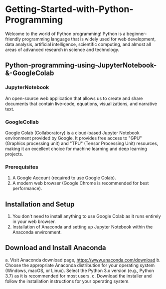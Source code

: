 # Getting-Started-with-Python-Programming
Welcome to the world of Python programming! Python is a beginner-friendly programming language that is widely used for web development, data analysis, artificial intelligence, scientific computing, and almost all areas of advanced research in science and technology.


## Python-programming-using-JupyterNotebook-&-GoogleColab

### JupyterNotebook
An open-source web application that allows us to create and share documents that contain live-code, equations, visualizations, and narrative text. 

### GoogleCollab
Google Colab (Collaboratory) is a cloud-based Jupyter Notebook environment provided by Google. It provides free access to "GPU" (Graphics processing unit) and "TPU" (Tensor Processing Unit) resources, making it an excellent choice for machine learning and deep learning projects.

### Prerequisites
1.  A Google Account (required to use Google Colab).
2.  A modern web browser (Google Chrome is recommended for best performance).

## Installation and Setup
1.  You don't need to install anything to use Google Colab as it runs entirely in your web browser.
2.  Installation of Anaconda and setting up Jupyter Notebook within the Anaconda environment.
   ## Download and Install Anaconda
   a.  Visit Anaconda download page, https://www.anaconda.com/download
   b.  Choose the appropriate Anaconda distribution for your operating system (Windows, macOS, or Linux). Select the Python 3.x version (e.g., Python 3.7) as it is recommended for most users.
   c.  Download the installer and follow the installation instructions for your operating system.
